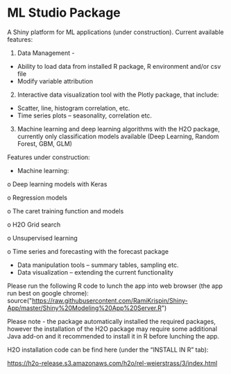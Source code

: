 # ML Studio Package
A Shiny platform for ML applications (under construction). Current available features:
1. Data Management -
  - Ability to load data from installed R package, R environment and/or csv file
  - Modify variable attribution
2. Interactive data visualization tool with the Plotly package, that include:
- Scatter, line, histogram correlation, etc.
- Time series plots – seasonality, correlation etc.
3. Machine learning and deep learning algorithms with the H2O package, currently only classification models available (Deep Learning, Random Forest, GBM, GLM)

Features under construction:
-	Machine learning:

o	Deep learning models with Keras

o	Regression models

o	The caret training function and models

o	H2O Grid search

o	Unsupervised learning

o	Time series and forecasting with the forecast package 

-	Data manipulation tools – summary tables, sampling etc.
-	Data visualization – extending the current functionality

Please run the following R code to lunch the app into web browser (the app run best on google chrome):
source("https://raw.githubusercontent.com/RamiKrispin/Shiny-App/master/Shiny%20Modeling%20App%20Server.R")

Please note - the package automatically installed the required packages, however the installation of the H2O package may require some additional Java add-on and it recommended to install it in R before lunching the app. 

H2O installation code can be find here (under the “INSTALL IN R” tab):

https://h2o-release.s3.amazonaws.com/h2o/rel-weierstrass/3/index.html



